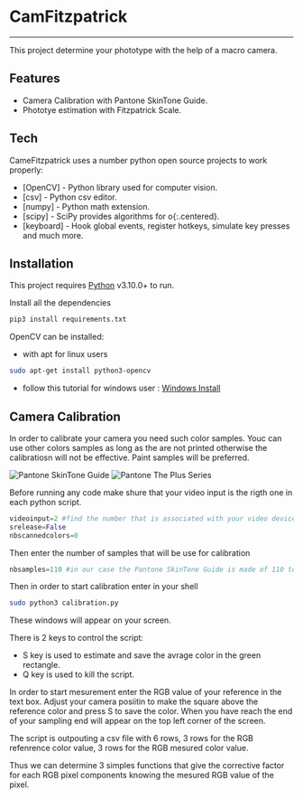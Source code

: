 # CamFitzpatrick 
--------------------------------
This project determine your phototype with the help of a macro camera.

## Features
- Camera Calibration with Pantone SkinTone Guide.
- Phototye estimation with Fitzpatrick Scale.

## Tech
CameFitzpatrick uses a number python open source projects to work properly:

- [OpenCV] - Python library used for computer vision.
- [csv] - Python csv editor.
- [numpy] - Python math extension.
- [scipy] - SciPy provides algorithms for o{:.centered}.
- [keyboard] - Hook global events, register hotkeys, simulate key presses and much more.



## Installation

This project requires [Python](https://www.python.org/) v3.10.0+ to run.

Install all the dependencies 

```sh
pip3 install requirements.txt 
```
OpenCV can be installed:
- with apt for linux users
```sh
sudo apt-get install python3-opencv
```
- follow this tutorial for windows user : [Windows Install](https://docs.opencv.org/4.x/d5/de5/tutorial_py_setup_in_windows.html)

## Camera Calibration
In order to calibrate your camera you need such color samples. Youc can use other colors samples as long as the are not printed otherwise the calibratiosn will not be effective. Paint samples will be preferred.


![Pantone SkinTone Guide](https://www.pantone.com/media/catalog/product/s/t/stg202-pantone-skintone-guide-product-1.jpg?quality=95&fit=bounds&height=400&width=1200&canvas=1200:1200)
 ![Pantone The Plus Series](https://www.pantone.com/media/catalog/product/g/p/gp1601b-pantone-pms-formula-guide-coated-uncoated-product-1.jpg?quality=95&height=400&width=400&canvas=307:307)

Before running any code make shure that your video input is the rigth one in each python script.
```python
videoinput=2 #find the number that is associated with your video device 
srelease=False
nbscannedcolors=0
```
Then enter the number of samples that will be use for calibration 
```python 
nbsamples=110 #in our case the Pantone SkinTone Guide is made of 110 tones 
 ```
Then in order to start calibration enter in your shell 

```sh
sudo python3 calibration.py 
```
These windows will appear on your screen. 

There is 2 keys to control the script:
 - S key is used to estimate and save the avrage color in the green rectangle.
 - Q key is used to kill the script. 

In order to start mesurement enter the RGB value of your reference in the text box. Adjust your camera posiitin to make the square above the reference color and press S to save the color. When you have reach the end of your sampling end will appear on the top left corner of the screen.

The script is outpouting a csv file with 6 rows, 3 rows for the RGB refenrence color value, 3 rows for the RGB mesured color value. 

Thus we can determine 3 simples functions that give the corrective factor for each RGB pixel components knowing the mesured RGB value of the pixel. 































